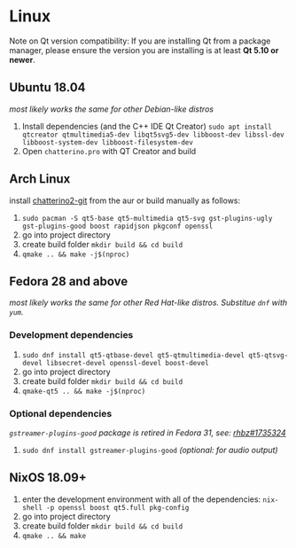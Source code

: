 # Linux

Note on Qt version compatibility: If you are installing Qt from a package manager, please ensure the version you are installing is at least **Qt 5.10 or newer**.

## Ubuntu 18.04
*most likely works the same for other Debian-like distros*
1. Install dependencies (and the C++ IDE Qt Creator) `sudo apt install qtcreator qtmultimedia5-dev libqt5svg5-dev libboost-dev libssl-dev libboost-system-dev libboost-filesystem-dev`
1. Open `chatterino.pro` with QT Creator and build

## Arch Linux
install [chatterino2-git](https://aur.archlinux.org/packages/chatterino2-git/) from the aur or build manually as follows:
1. `sudo pacman -S qt5-base qt5-multimedia qt5-svg gst-plugins-ugly gst-plugins-good boost rapidjson pkgconf openssl`
1. go into project directory
1. create build folder `mkdir build && cd build`
1. `qmake .. && make -j$(nproc)`

## Fedora 28 and above
*most likely works the same for other Red Hat-like distros. Substitue `dnf` with `yum`.*
### Development dependencies
1. `sudo dnf install qt5-qtbase-devel qt5-qtmultimedia-devel qt5-qtsvg-devel libsecret-devel openssl-devel boost-devel`
1. go into project directory
1. create build folder `mkdir build && cd build`
1. `qmake-qt5 .. && make -j$(nproc)`
### Optional dependencies
*`gstreamer-plugins-good` package is retired in Fedora 31, see: [rhbz#1735324](https://bugzilla.redhat.com/show_bug.cgi?id=1735324)*
1. `sudo dnf install gstreamer-plugins-good` *(optional: for audio output)*

## NixOS 18.09+
1. enter the development environment with all of the dependencies: `nix-shell -p openssl boost qt5.full pkg-config`
1. go into project directory
1. create build folder `mkdir build && cd build`
1. `qmake .. && make`
